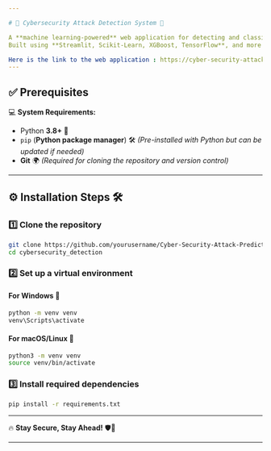 ```yaml
---

# 🔐 Cybersecurity Attack Detection System 🚀  

A **machine learning-powered** web application for detecting and classifying different types of cyber attacks.  
Built using **Streamlit, Scikit-Learn, XGBoost, TensorFlow**, and more! 🛡️  

Here is the link to the web application : https://cyber-security-attack-prediction-nk3gtz97kb36k2ry5oumfx.streamlit.app/
---
```


## ✅ Prerequisites  

💻 **System Requirements:**  
- Python **3.8+** 🐍  
- `pip` (**Python package manager**)  🛠️ *(Pre-installed with Python but can be updated if needed)*  
- **Git** 🌍 *(Required for cloning the repository and version control)*   

---

## ⚙️ Installation Steps 🛠️  

### 1️⃣ Clone the repository  

```bash
git clone https://github.com/yourusername/Cyber-Security-Attack-Prediction.git
cd cybersecurity_detection
```

### 2️⃣ Set up a virtual environment  

#### For Windows 🏁  

```bash
python -m venv venv
venv\Scripts\activate
```

#### For macOS/Linux 🐧  

```bash
python3 -m venv venv
source venv/bin/activate
```

### 3️⃣ Install required dependencies  

```bash
pip install -r requirements.txt
```

---



🔥 **Stay Secure, Stay Ahead!** 🛡️🚀  

---
